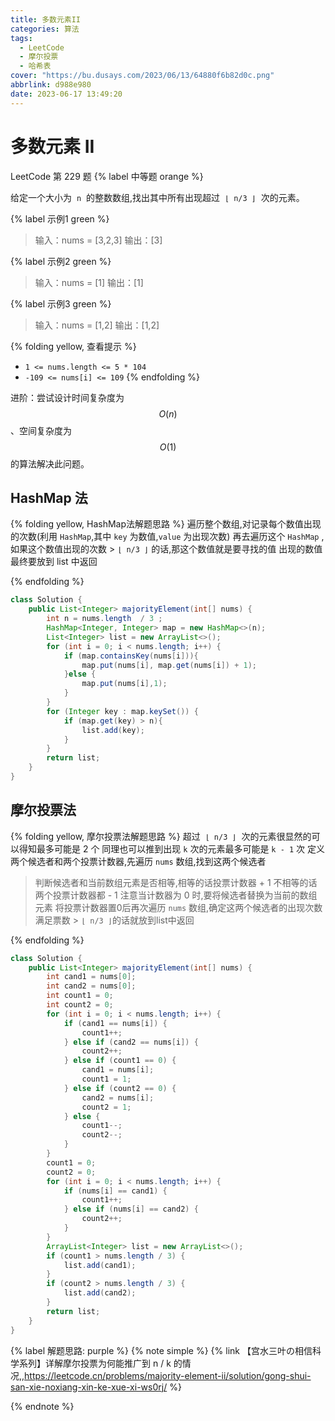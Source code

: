 ```yaml
---
title: 多数元素II
categories: 算法
tags:
  - LeetCode
  - 摩尔投票
  - 哈希表
cover: "https://bu.dusays.com/2023/06/13/64880f6b82d0c.png"
abbrlink: d988e980
date: 2023-06-17 13:49:20
---
```


# 多数元素 II

LeetCode 第 229 题 {% label 中等题 orange %}

给定一个大小为  `n`  的整数数组,找出其中所有出现超过  `⌊ n/3 ⌋`  次的元素。

{% label 示例1 green %}

> 输入：nums = [3,2,3]
> 输出：[3]

{% label 示例2 green %}

> 输入：nums = [1]
> 输出：[1]

{% label 示例3 green %}

> 输入：nums = [1,2]
> 输出：[1,2]

{% folding yellow, 查看提示 %}

- `1 <= nums.length <= 5 * 104`
- `-109 <= nums[i] <= 109`
  {% endfolding %}

进阶：尝试设计时间复杂度为 $$O(n)$$、空间复杂度为 $$O(1)$$的算法解决此问题。

## HashMap 法

{% folding yellow, HashMap法解题思路 %}
遍历整个数组,对记录每个数值出现的次数(利用 `HashMap`,其中 `key` 为数值,`value` 为出现次数)
再去遍历这个 `HashMap` ,如果这个数值出现的次数 > `⌊ n/3 ⌋` 的话,那这个数值就是要寻找的值
出现的数值最终要放到 list 中返回

{% endfolding %}

```java
class Solution {
    public List<Integer> majorityElement(int[] nums) {
        int n = nums.length  / 3 ;
        HashMap<Integer, Integer> map = new HashMap<>(n);
        List<Integer> list = new ArrayList<>();
        for (int i = 0; i < nums.length; i++) {
            if (map.containsKey(nums[i])){
                map.put(nums[i], map.get(nums[i]) + 1);
            }else {
                map.put(nums[i],1);
            }
        }
        for (Integer key : map.keySet()) {
            if (map.get(key) > n){
                list.add(key);
            }
        }
        return list;
    }
}
```

## 摩尔投票法

{% folding yellow, 摩尔投票法解题思路 %}
超过  `⌊ n/3 ⌋`  次的元素很显然的可以得知最多可能是 2 个
同理也可以推到出现 `k` 次的元素最多可能是 `k - 1` 次
定义两个候选者和两个投票计数器,先遍历 `nums` 数组,找到这两个候选者
> 判断候选者和当前数组元素是否相等,相等的话投票计数器 + 1
> 不相等的话两个投票计数器都 - 1
> 注意当计数器为 0 时,要将候选者替换为当前的数组元素
将投票计数器置0后再次遍历 `nums` 数组,确定这两个候选者的出现次数
满足票数 > `⌊ n/3 ⌋`的话就放到list中返回

{% endfolding %}

```java
class Solution {
    public List<Integer> majorityElement(int[] nums) {
        int cand1 = nums[0];
        int cand2 = nums[0];
        int count1 = 0;
        int count2 = 0;
        for (int i = 0; i < nums.length; i++) {
            if (cand1 == nums[i]) {
                count1++;
            } else if (cand2 == nums[i]) {
                count2++;
            } else if (count1 == 0) {
                cand1 = nums[i];
                count1 = 1;
            } else if (count2 == 0) {
                cand2 = nums[i];
                count2 = 1;
            } else {
                count1--;
                count2--;
            }
        }
        count1 = 0;
        count2 = 0;
        for (int i = 0; i < nums.length; i++) {
            if (nums[i] == cand1) {
                count1++;
            } else if (nums[i] == cand2) {
                count2++;
            }
        }
        ArrayList<Integer> list = new ArrayList<>();
        if (count1 > nums.length / 3) {
            list.add(cand1);
        }
        if (count2 > nums.length / 3) {
            list.add(cand2);
        }
        return list;
    }
}
```

{% label 解题思路: purple %}
{% note simple %}
{% link 【宫水三叶の相信科学系列】详解摩尔投票为何能推广到 n / k 的情况,,https://leetcode.cn/problems/majority-element-ii/solution/gong-shui-san-xie-noxiang-xin-ke-xue-xi-ws0rj/ %}

{% endnote %}
